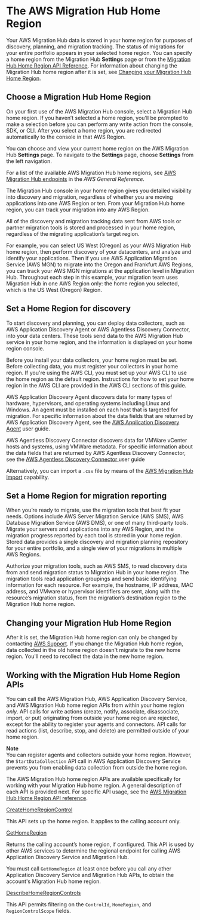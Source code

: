 # The AWS Migration Hub Home Region<a name="home-region"></a>

Your AWS Migration Hub data is stored in your home region for purposes of discovery, planning, and migration tracking\. The status of migrations for your entire portfolio appears in your selected home region\. You can specify a home region from the Migration Hub **Settings** page or from the [Migration Hub Home Region API Reference](https://docs.aws.amazon.com/migrationhub-home-region/latest/APIReference/Welcome.html)\. For information about changing the Migration Hub home region after it is set, see [Changing your Migration Hub Home Region](#change-home-region)\.

## Choose a Migration Hub Home Region<a name="select-home-region"></a>

On your first use of the AWS Migration Hub console, select a Migration Hub home region\. If you haven’t selected a home region, you’ll be prompted to make a selection before you can perform any write action from the console, SDK, or CLI\. After you select a home region, you are redirected automatically to the console in that AWS Region\.

You can choose and view your current home region on the AWS Migration Hub **Settings** page\. To navigate to the **Settings** page, choose **Settings** from the left navigation\.

For a list of the available AWS Migration Hub home regions, see [AWS Migration Hub endpoints](https://docs.aws.amazon.com/general/latest/gr/migrationhubn.html) in the *AWS General Reference*\.

The Migration Hub console in your home region gives you detailed visibility into discovery and migration, regardless of whether you are moving applications into one AWS Region or ten\. From your Migration Hub home region, you can track your migration into any AWS Region\.

All of the discovery and migration tracking data sent from AWS tools or partner migration tools is stored and processed in your home region, regardless of the migrating application’s target region\.

For example, you can select US West \(Oregon\) as your AWS Migration Hub home region, then perform discovery of your datacenters, and analyze and identify your applications\. Then if you use AWS Application Migration Service \(AWS MGN\) to migrate into the Oregon and Frankfurt AWS Regions, you can track your AWS MGN migrations at the application level in Migration Hub\. Throughout each step in this example, your migration team uses Migration Hub in one AWS Region only: the home region you selected, which is the US West \(Oregon\) Region\.

## Set a Home Region for discovery<a name="home-region-with-discovery"></a>

To start discovery and planning, you can deploy data collectors, such as AWS Application Discovery Agent or AWS Agentless Discovery Connector, into your data centers\. These tools send data to the AWS Migration Hub service in your home region, and the information is displayed on your home region console\.

Before you install your data collectors, your home region must be set\. Before collecting data, you must register your collectors in your home region\. If you're using the AWS CLI, you must set up your AWS CLI to use the home region as the default region\. Instructions for how to set your home region in the AWS CLI are provided in the AWS CLI sections of this guide\.

AWS Application Discovery Agent discovers data for many types of hardware, hypervisors, and operating systems including Linux and Windows\. An agent must be installed on each host that is targeted for migration\. For specific information about the data fields that are returned by AWS Application Discovery Agent, see the [AWS Application Discovery Agent](https://docs.aws.amazon.com/application-discovery/latest/userguide/discovery-agent.html) user guide\.

AWS Agentless Discovery Connector discovers data for VMWare vCenter hosts and systems, using VMWare metadata\. For specific information about the data fields that are returned by AWS Agentless Discovery Connector, see the [AWS Agentless Discovery Connector ](https://docs.aws.amazon.com/application-discovery/latest/userguide/discovery-connector.html)user guide 

Alternatively, you can import a `.csv` file by means of the [AWS Migration Hub Import](https://docs.aws.amazon.com/application-discovery/latest/userguide/discovery-import.html) capability\.

## Set a Home Region for migration reporting<a name="migration-reporting"></a>

When you’re ready to migrate, use the migration tools that best fit your needs\. Options include AWS Server Migration Service \(AWS SMS\), AWS Database Migration Service \(AWS DMS\), or one of many third\-party tools\. Migrate your servers and applications into any AWS Region, and the migration progress reported by each tool is stored in your home region\. Stored data provides a single discovery and migration planning repository for your entire portfolio, and a single view of your migrations in multiple AWS Regions\.

Authorize your migration tools, such as AWS SMS, to read discovery data from and send migration status to Migration Hub in your home region\. The migration tools read application groupings and send basic identifying information for each resource\. For example, the hostname, IP address, MAC address, and VMware or hypervisor identifiers are sent, along with the resource’s migration status, from the migration’s destination region to the Migration Hub home region\.

## Changing your Migration Hub Home Region<a name="change-home-region"></a>

After it is set, the Migration Hub home region can only be changed by contacting [AWS Support](http://aws.amazon.com/contact-us)\. If you change the Migration Hub home region, data collected in the old home region doesn't migrate to the new home region\. You'll need to recollect the data in the new home region\.

## Working with the Migration Hub Home Region APIs<a name="using-migration-hub-apis"></a>

You can call the AWS Migration Hub, AWS Application Discovery Service, and AWS Migration Hub home region APIs from within your home region *only*\. API calls for write actions \(create, notify, associate, disassociate, import, or put\) originating from outside your home region are rejected, except for the ability to register your agents and connectors\. API calls for read actions \(list, describe, stop, and delete\) are permitted outside of your home region\.

**Note**  
 You can register agents and collectors outside your home region\. However, the `StartDataCollection` API call in AWS Application Discovery Service prevents you from enabling data collection from outside the home region\.

The AWS Migration Hub home region APIs are available specifically for working with your Migration Hub home region\. A general description of each API is provided next\. For specific API usage, see the [AWS Migration Hub Home Region API reference](https://docs.aws.amazon.com/migrationhub-home-region/latest/APIReference/Welcome.html)\.

[CreateHomeRegionControl](https://docs.aws.amazon.com/migrationhub-home-region/latest/APIReference/API_CreateHomeRegionControl.html)

This API sets up the home region\. It applies to the calling account only\.

[GetHomeRegion](https://docs.aws.amazon.com/migrationhub-home-region/latest/APIReference/API_GetHomeRegion.html)

Returns the calling account’s home region, if configured\. This API is used by other AWS services to determine the regional endpoint for calling AWS Application Discovery Service and Migration Hub\.

You must call `GetHomeRegion` at least once before you call any other Application Discovery Service and Migration Hub APIs, to obtain the account's Migration Hub home region\.

[DescribeHomeRegionControls](https://docs.aws.amazon.com/migrationhub-home-region/latest/APIReference/API_DescribeHomeRegionControls.html)

This API permits filtering on the `ControlId`, `HomeRegion`, and `RegionControlScope` fields\.